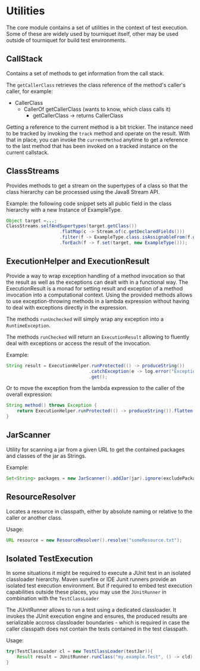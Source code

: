 Utilities
=========

The core module contains a set of utilities in the context of test execution. Some of these are widely used by 
tourniquet itself, other may be used outside of tourniquet for build test environments.

CallStack
---------
Contains a set of methods to get information from the call stack.

The `getCallerClass` retrieves the class reference of the method's caller's caller, for example:

* CallerClass
    * CallerOf getCallerClass (wants to know, which class calls it)
        * getCallerClass -> returns CallerClass
        
Getting a reference to the current method is a bit trickier. The instance need to be tracked by invoking
the `track` method and operate on the result.
With that in place, you can invoke the `currentMethod` anytime to get a reference to the last method that has been
invoked on a tracked instance on the current callstack.

ClassStreams
------------
Provides methods to get a stream on the supertypes of a class so that the class hierarchy can be processed using the 
Java8 Stream API.

Example:
the following code snippet sets all public field in the class hierarchy with a new Instance of ExampleType.
```java
Object target =...;
ClassStreams.selfAndSupertypes(target.getClass())
                    .flatMap(c -> Stream.of(c.getDeclaredFields()))
                    .filter(f -> ExampleType.class.isAssignableFrom(f.getType()))
                    .forEach(f -> f.set(target, new ExampleType()));
```

ExecutionHelper and ExecutionResult
-----------------------------------
Provide a way to wrap exception handling of a method invocation so that the result as well as the exceptions can 
dealt with in a functional way. The ExecutionResult is a monad for setting result and exception of a method invocation
into a computational context.
Using the provided methods allows to use exception-throwing methods in a lambda expression without having to deal 
with exceptions directly in the expression. 

The methods `runUnchecked` will simply wrap any exception into a `RuntimeException`.

The methods `runChecked` will return an `ExecutionResult` allowing to fluently deal with exceptions or access the
result of the invocation.

Example:
```java
String result = ExecutionHelper.runProtected(() -> produceString())
                               .catchException(e -> log.error("Exception occurred", e)
                               .get();
```
Or to move the exception from the lambda expression to the caller of the overall expression:
```java
String method() throws Exception {
    return ExecutionHelper.runProtected(() -> produceString()).flatten();
}
```

JarScanner
----------
Utility for scanning a jar from a given URL to get the contained packages and classes of the jar as Strings. 

Example:
```java
Set<String> packages = new JarScanner().addJar(jar).ignore(excludePackage).scanPackages()
```

ResourceResolver
----------------
Locates a resource in classpath, either by absolute naming or relative to the caller or another class.

Usage:
```java
URL resource = new ResourceResolver().resolve("someResource.txt");
```

Isolated TestExecution
----------------------

In some situations it might be required to execute a JUnit test in an isolated classloader hierarchy. Maven surefire or 
IDE Junit runners provide an isolated test execution environment. But if required to embed test execution capabilities
outside these places, you may use the `JUnitRunner` in combination with the `TestClassLoader`

The JUnitRunner allows to run a test using a dedicated classloader. It invokes the JUnit execution engine and 
ensures, the produced results are serializable accross classloader boundaries - which is required in case the caller
classpath does not contain the tests contained in the test classpath.

Usage:
```java
try(TestClassLoader cl = new TestClassLoader(testJar)){
    Result result = JUnitRunner.runClass("my.example.Test", () -> cld);
}
```
